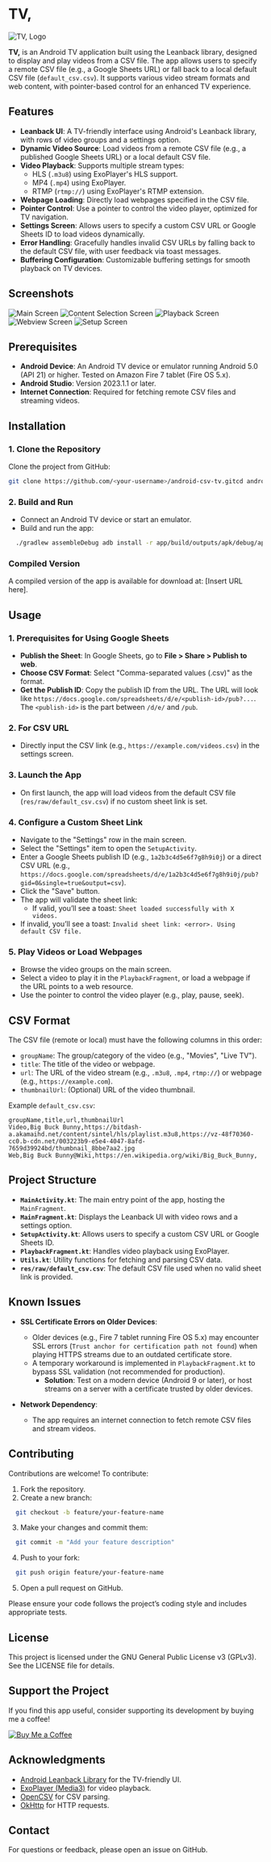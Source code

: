 # TV,
![TV, Logo](https://github.com/user-attachments/assets/5a2a2258-a355-49ad-8e8f-bc2579397a0e)



**TV,** is an Android TV application built using the Leanback library, designed to display and play videos from a CSV file. The app allows users to specify a remote CSV file (e.g., a Google Sheets URL) or fall back to a local default CSV file (`default_csv.csv`). It supports various video stream formats and web content, with pointer-based control for an enhanced TV experience.

## Features

- **Leanback UI**: A TV-friendly interface using Android's Leanback library, with rows of video groups and a settings option.
- **Dynamic Video Source**: Load videos from a remote CSV file (e.g., a published Google Sheets URL) or a local default CSV file.
- **Video Playback**: Supports multiple stream types:
    - HLS (`.m3u8`) using ExoPlayer's HLS support.
    - MP4 (`.mp4`) using ExoPlayer.
    - RTMP (`rtmp://`) using ExoPlayer's RTMP extension.
- **Webpage Loading**: Directly load webpages specified in the CSV file.
- **Pointer Control**: Use a pointer to control the video player, optimized for TV navigation.
- **Settings Screen**: Allows users to specify a custom CSV URL or Google Sheets ID to load videos dynamically.
- **Error Handling**: Gracefully handles invalid CSV URLs by falling back to the default CSV file, with user feedback via toast messages.
- **Buffering Configuration**: Customizable buffering settings for smooth playback on TV devices.

## Screenshots

<!-- Add screenshots of your app here -->  
![Main Screen](https://github.com/user-attachments/assets/e8ed5bc2-abfb-47c2-8daa-3d7950a8b48d)
![Content Selection Screen](https://github.com/user-attachments/assets/dbf3655f-a114-407c-bb47-6efb1f8eb792)
![Playback Screen](https://github.com/user-attachments/assets/2c416e72-3764-4b8c-b03e-ff11aafae1ae)
![Webview Screen](https://github.com/user-attachments/assets/03036888-25a7-458a-9490-0689c07d71c8)
![Setup Screen](https://github.com/user-attachments/assets/192ff1f2-5c73-4c48-9165-803d47b11e18)

## Prerequisites

- **Android Device**: An Android TV device or emulator running Android 5.0 (API 21) or higher. Tested on Amazon Fire 7 tablet (Fire OS 5.x).
- **Android Studio**: Version 2023.1.1 or later.
- **Internet Connection**: Required for fetching remote CSV files and streaming videos.

## Installation

### 1. Clone the Repository
Clone the project from GitHub:

```bash  
git clone https://github.com/<your-username>/android-csv-tv.gitcd android-csv-tv
```  

### 2. Build and Run
- Connect an Android TV device or start an emulator.
- Build and run the app:
```bash  
  ./gradlew assembleDebug adb install -r app/build/outputs/apk/debug/app-debug.apk
```  
### Compiled Version
A compiled version of the app is available for download at: [Insert URL here].

## Usage

### 1. Prerequisites for Using Google Sheets
- **Publish the Sheet**: In Google Sheets, go to **File > Share > Publish to web**.
- **Choose CSV Format**: Select "Comma-separated values (.csv)" as the format.
- **Get the Publish ID**: Copy the publish ID from the URL. The URL will look like `https://docs.google.com/spreadsheets/d/e/<publish-id>/pub?...`. The `<publish-id>` is the part between `/d/e/` and `/pub`.

### 2. For CSV URL
- Directly input the CSV link (e.g., `https://example.com/videos.csv`) in the settings screen.

### 3. Launch the App
- On first launch, the app will load videos from the default CSV file (`res/raw/default_csv.csv`) if no custom sheet link is set.

### 4. Configure a Custom Sheet Link
- Navigate to the "Settings" row in the main screen.
- Select the "Settings" item to open the `SetupActivity`.
- Enter a Google Sheets publish ID (e.g., `1a2b3c4d5e6f7g8h9i0j`) or a direct CSV URL (e.g., `https://docs.google.com/spreadsheets/d/e/1a2b3c4d5e6f7g8h9i0j/pub?gid=0&single=true&output=csv`).
- Click the "Save" button.
- The app will validate the sheet link:
    - If valid, you’ll see a toast: `Sheet loaded successfully with X videos.`
- If invalid, you’ll see a toast: `Invalid sheet link: <error>. Using default CSV file.`

### 5. Play Videos or Load Webpages
- Browse the video groups on the main screen.
- Select a video to play it in the `PlaybackFragment`, or load a webpage if the URL points to a web resource.
- Use the pointer to control the video player (e.g., play, pause, seek).

## CSV Format

The CSV file (remote or local) must have the following columns in this order:
- `groupName`: The group/category of the video (e.g., "Movies", "Live TV").
- `title`: The title of the video or webpage.
- `url`: The URL of the video stream (e.g., `.m3u8`, `.mp4`, `rtmp://`) or webpage (e.g., `https://example.com`).
- `thumbnailUrl`: (Optional) URL of the video thumbnail.

Example `default_csv.csv`:  

    groupName,title,url,thumbnailUrl  
    Video,Big Buck Bunny,https://bitdash-a.akamaihd.net/content/sintel/hls/playlist.m3u8,https://vz-48f70360-cc0.b-cdn.net/003223b9-e5e4-4047-8afd-7659d39924bd/thumbnail_8bbe7aa2.jpg  
    Web,Big Buck Bunny@Wiki,https://en.wikipedia.org/wiki/Big_Buck_Bunny, 



## Project Structure

- **`MainActivity.kt`**: The main entry point of the app, hosting the `MainFragment`.
- **`MainFragment.kt`**: Displays the Leanback UI with video rows and a settings option.
- **`SetupActivity.kt`**: Allows users to specify a custom CSV URL or Google Sheets ID.
- **`PlaybackFragment.kt`**: Handles video playback using ExoPlayer.
- **`Utils.kt`**: Utility functions for fetching and parsing CSV data.
- **`res/raw/default_csv.csv`**: The default CSV file used when no valid sheet link is provided.

## Known Issues

- **SSL Certificate Errors on Older Devices**:
    - Older devices (e.g., Fire 7 tablet running Fire OS 5.x) may encounter SSL errors (`Trust anchor for certification path not found`) when playing HTTPS streams due to an outdated certificate store.
    - A temporary workaround is implemented in `PlaybackFragment.kt` to bypass SSL validation (not recommended for production).
        - **Solution**: Test on a modern device (Android 9 or later), or host streams on a server with a certificate trusted by older devices.

- **Network Dependency**:
    - The app requires an internet connection to fetch remote CSV files and stream videos.

## Contributing

Contributions are welcome! To contribute:

1. Fork the repository.
2. Create a new branch:
```bash
  git checkout -b feature/your-feature-name
```
3. Make your changes and commit them:
```bash
  git commit -m "Add your feature description"
```
4. Push to your fork:
```bash
  git push origin feature/your-feature-name
```
5. Open a pull request on GitHub.

Please ensure your code follows the project’s coding style and includes appropriate tests.

## License

This project is licensed under the GNU General Public License v3 (GPLv3). See the LICENSE file for details.

## Support the Project

If you find this app useful, consider supporting its development by buying me a coffee!

<a href="https://buymeacoffee.com/mingminghomework"><img src="https://img.buymeacoffee.com/button-api/?text=Buy me a coffee&emoji=&slug=mingminghomework&button_colour=FFDD00&font_colour=000000&font_family=Cookie&outline_colour=000000&coffee_colour=ffffff" alt="Buy Me a Coffee"></a>


## Acknowledgments

- [Android Leanback Library](https://developer.android.com/training/tv/start/layouts) for the TV-friendly UI.
- [ExoPlayer (Media3)](https://github.com/androidx/media) for video playback.
- [OpenCSV](https://opencsv.sourceforge.net/) for CSV parsing.
- [OkHttp](https://square.github.io/okhttp/) for HTTP requests.

## Contact

For questions or feedback, please open an issue on GitHub.
